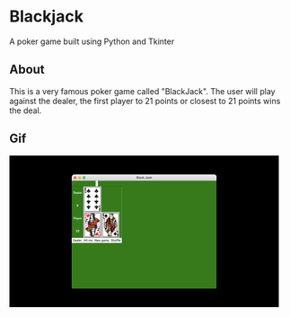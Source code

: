 # Blackjack
A poker game built using Python and Tkinter

## About
This is a very famous poker game called "BlackJack". The user will play against the dealer, the first player to 21 points or closest to 21 points wins the deal.

## Gif
![](images/blackJackGIF.gif)

<!--## Link
 -->
